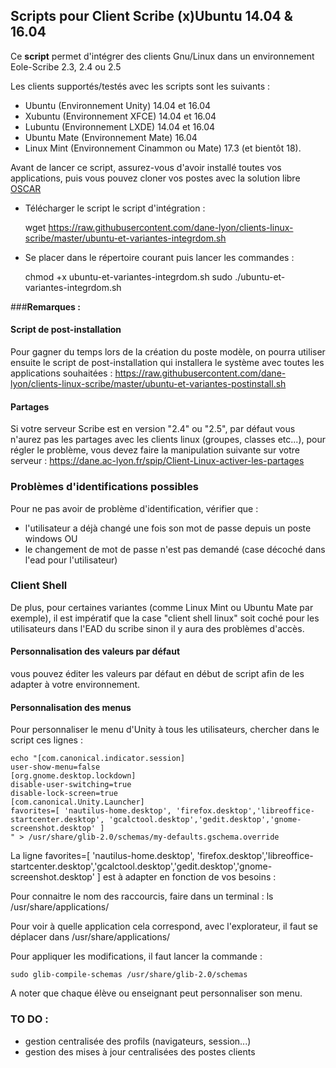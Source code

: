 ## Scripts pour Client Scribe (x)Ubuntu 14.04 & 16.04

Ce **script** permet d'intégrer des clients Gnu/Linux dans un environnement Eole-Scribe 2.3, 2.4 ou 2.5 

Les clients supportés/testés avec les scripts sont les suivants :
- Ubuntu (Environnement Unity) 14.04 et 16.04
- Xubuntu (Environnement XFCE) 14.04 et 16.04
- Lubuntu (Environnement LXDE) 14.04 et 16.04
- Ubuntu Mate (Environnement Mate) 16.04
- Linux Mint (Environnement Cinammon ou Mate) 17.3 (et bientôt 18).

Avant de lancer ce script, assurez-vous d'avoir installé toutes vos applications, puis vous pouvez cloner vos postes
avec la solution libre [OSCAR](http://oscar.crdp-lyon.fr/wiki/)

  - Télécharger le script le script d'intégration :
	
	wget https://raw.githubusercontent.com/dane-lyon/clients-linux-scribe/master/ubuntu-et-variantes-integrdom.sh

  - Se placer dans le répertoire courant puis lancer les commandes :
	
	chmod +x ubuntu-et-variantes-integrdom.sh
	sudo ./ubuntu-et-variantes-integrdom.sh

###**Remarques :** 

#### Script de post-installation

Pour gagner du temps lors de la création du poste modèle, on pourra utiliser ensuite le script de post-installation qui installera le système avec toutes les applications souhaitées : https://raw.githubusercontent.com/dane-lyon/clients-linux-scribe/master/ubuntu-et-variantes-postinstall.sh 

#### Partages

Si votre serveur Scribe est en version "2.4" ou "2.5", par défaut vous n'aurez pas les partages avec les clients linux (groupes, classes etc...), pour régler le problème, vous devez faire la manipulation suivante sur votre serveur :
https://dane.ac-lyon.fr/spip/Client-Linux-activer-les-partages

### Problèmes d'identifications possibles 

Pour ne pas avoir de problème d'identification, vérifier que :

- l'utilisateur a déjà changé une fois son mot de passe depuis un poste windows
OU
- le changement de mot de passe n'est pas demandé (case décoché dans l'ead pour l'utilisateur)

### Client Shell

De plus, pour certaines variantes (comme Linux Mint ou Ubuntu Mate par exemple), il est impératif que la case "client shell linux" soit coché pour les utilisateurs dans l'EAD du scribe sinon il y aura des problèmes d'accès.

#### Personnalisation des valeurs par défaut

vous pouvez éditer les valeurs par défaut en début de script afin de les adapter à votre environnement.

#### Personnalisation des menus

Pour personnaliser le menu d'Unity à tous les utilisateurs, chercher dans le script ces lignes :

	echo "[com.canonical.indicator.session]
	user-show-menu=false
	[org.gnome.desktop.lockdown]
	disable-user-switching=true
	disable-lock-screen=true
	[com.canonical.Unity.Launcher]
	favorites=[ 'nautilus-home.desktop', 'firefox.desktop','libreoffice-startcenter.desktop', 'gcalctool.desktop','gedit.desktop','gnome-screenshot.desktop' ]
	" > /usr/share/glib-2.0/schemas/my-defaults.gschema.override

La ligne
	favorites=[ 'nautilus-home.desktop', 'firefox.desktop','libreoffice-startcenter.desktop','gcalctool.desktop','gedit.desktop','gnome-screenshot.desktop' ]
est à adapter en fonction de vos besoins :

Pour connaitre le nom des raccourcis, faire dans un terminal : ls /usr/share/applications/

Pour voir à quelle application cela correspond, avec l'explorateur, il faut se déplacer dans /usr/share/applications/

Pour appliquer les modifications, il faut lancer la commande :

	sudo glib-compile-schemas /usr/share/glib-2.0/schemas

A noter que chaque élève ou enseignant peut personnaliser son menu.

### TO DO :

- gestion centralisée des profils (navigateurs, session...)
- gestion des mises à jour centralisées des postes clients
